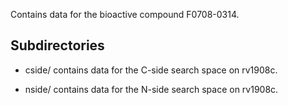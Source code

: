 Contains data for the bioactive compound F0708-0314.

## Subdirectories

- cside/ contains data for the C-side search space on rv1908c.

- nside/ contains data for the N-side search space on rv1908c.

